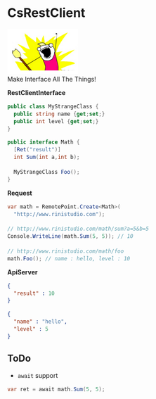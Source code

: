 CsRestClient
====
![man](img/man.png)<br>
Make Interface All The Things!

__RestClientInterface__
```c#
public class MyStrangeClass {
  public string name {get;set;}
  public int level {get;set;}
}
```
```c#
public interface Math {
  [Ret("result")]
  int Sum(int a,int b);
  
  MyStrangeClass Foo();
}
```

__Request__
```c#
var math = RemotePoint.Create<Math>(
  "http://www.rinistudio.com");
  
// http://www.rinistudio.com/math/sum?a=5&b=5
Console.WriteLine(math.Sum(5, 5)); // 10

// http://www.rinistudio.com/math/foo
math.Foo(); // name : hello, level : 10
```

__ApiServer__
```json
{
  "result" : 10
}
```
```json
{
  "name" : "hello",
  "level" : 5
}
```

ToDo
----
* `await` support
```c#
var ret = await math.Sum(5, 5);
```
